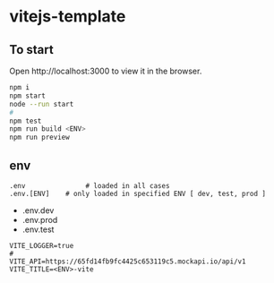# vitejs-template

## To start

Open http://localhost:3000 to view it in the browser.

```sh
npm i
npm start
node --run start
#
npm test
npm run build <ENV>
npm run preview
```

## env

```.env
.env               # loaded in all cases
.env.[ENV]    # only loaded in specified ENV [ dev, test, prod ]
```

 * .env.dev
 * .env.prod
 * .env.test
 
```env
VITE_LOGGER=true
#
VITE_API=https://65fd14fb9fc4425c653119c5.mockapi.io/api/v1
VITE_TITLE=<ENV>-vite
```